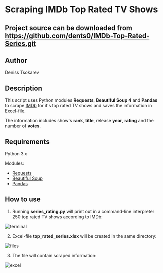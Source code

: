 Scraping IMDb Top Rated TV Shows
================================
Project source can be downloaded from https://github.com/dents0/IMDb-Top-Rated-Series.git
----
Author
------
Deniss Tsokarev

Description
-----------
This script uses Python modules **Requests**, **Beautiful Soup 4** and **Pandas** to scrape [IMDb](https://www.imdb.com/) for it's top rated TV shows and saves the information in Excel-file.

The information includes show's **rank**, **title**, release **year**, **rating** and the number of **votes**.

Requirements
------------
Python 3.x 

Modules:

* [Requests](http://docs.python-requests.org/en/master/)
* [Beautiful Soup](https://www.crummy.com/software/BeautifulSoup/bs4/doc/)
* [Pandas](https://pandas.pydata.org/pandas-docs/stable/)

How to use
----------
1) Running **series_rating.py** will print out in a command-line interpreter 250 top rated TV shows according to IMDb:

![terminal](https://user-images.githubusercontent.com/28843507/56235191-39ea0400-6087-11e9-9b40-086189ef2458.PNG)

2) Excel-file **top_rated_series.xlsx** will be created in the same directory:

![files](https://user-images.githubusercontent.com/28843507/56235776-605c6f00-6088-11e9-9bb5-1960f2a91072.PNG)

3) The file will contain scraped information:

![excel](https://user-images.githubusercontent.com/28843507/56235868-9a2d7580-6088-11e9-8736-2101a9ea0724.PNG)

